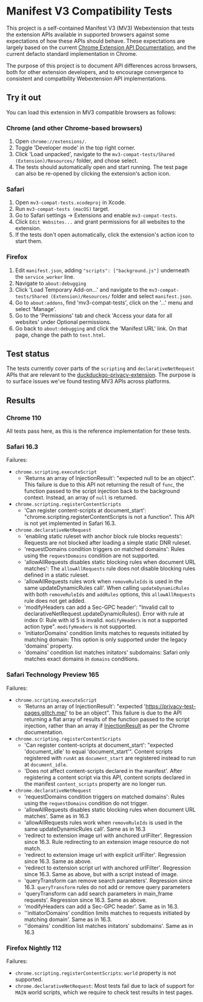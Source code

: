 # Manifest V3 Compatibility Tests

This project is a self-contained Manifest V3 (MV3) Webextension that tests the extension APIs available
in supported browsers against some expectations of how these APIs should behave. These expectations are
largely based on the current [Chrome Extension API Documentation](https://developer.chrome.com/docs/extensions/reference/),
and the current defacto standard implementation in Chrome.

The purpose of this project is to document API differences across browsers, both for other extension developers,
and to encourage convergence to consistent and compatbility Webextension API implementations.

## Try it out

You can load this extension in MV3 compatible browsers as follows:

### Chrome (and other Chrome-based browsers)

 1. Open `chrome://extensions/`.
 2. Toggle 'Developer mode' in the top right corner.
 3. Click 'Load unpacked', navigate to the `mv3-compat-tests/Shared (Extension)/Resources/` folder, and chose select.
 4. The tests should automatically open and start running. The test page can also be re-opened by clicking the extension's action icon.

### Safari

 1. Open `mv3-compat-tests.xcodeproj` in Xcode.
 2. Run `mv3-compat-tests (macOS)` target.
 3. Go to Safari settings -> Extensions and enable `mv3-compat-tests`.
 4. Click `Edit Websites...` and grant permissions for all websites to the extension.
 5. If the tests don't open automatically, click the extension's action icon to start them.

### Firefox

 1. Edit `manifest.json`, adding `"scripts": ["background.js"]` underneath the `service_worker` line.
 2. Navigate to `about:debugging`
 3. Click 'Load Temporary Add-on...' and navigate to the `mv3-compat-tests/Shared (Extension)/Resources/` folder and select `manifest.json`.
 4. Go to `about:addons`, find 'mv3-compat-tests', click on the '...' menu and select 'Manage'.
 5. Go to the 'Permissions' tab and check 'Access your data for all websites' under Optional permissions.
 6. Go back to `about:debugging` and click the 'Manifest URL' link. On that page, change the path to `test.html`.

## Test status

The tests currently cover parts of the `scripting` and `declarativeNetRequest` APIs that are relevant to the 
[duckduckgo-privacy-extension](https://github.com/duckduckgo/duckduckgo-privacy-extension). The purpose is
to surface issues we've found testing MV3 APIs across platforms.

## Results

### Chrome 110

All tests pass here, as this is the reference implementation for these tests.

### Safari 16.3

Failures:
 - `chrome.scripting.executeScript`
    - 'Returns an array of InjectionResult': "expected null to be an object". This failure is due to this API not returning the result of `func`, the function passed to the script injection back to the background context. Instead, an array of `null` is returned.
 - `chrome.scripting.registerContentScripts`
    -  'Can register content-scripts at document_start': "chrome.scripting.registerContentScripts is not a function". This API is not yet implemented in Safari 16.3.
 - `chrome.declarativeNetRequest`
    - 'enabling static ruleset with anchor block rule blocks requests': Requests are not blocked after loading a simple static DNR ruleset.
    - 'requestDomains condition triggers on matched domains': Rules using the `requestDomains` condition are not supported.
    - 'allowAllRequests disables static blocking rules when document URL matches': The `allowAllRequests` rule does not disable blocking rules defined in a static ruleset.
    - 'allowAllRequests rules work when `removeRuleIds` is used in the same updateDynamicRules call'. When calling `updateDynamicRules` with both `removeRuleIds` and `addRules` options, this `allowAllRequests` rule does not get added.
    - 'modifyHeaders can add a Sec-GPC header': "Invalid call to declarativeNetRequest.updateDynamicRules(). Error with rule at index 0: Rule with id 5 is invalid. `modifyHeaders` is not a supported action type". `modifyHeaders` is not supported.
    - 'initiatorDomains' condition limits matches to requests initiated by matching domain: This option is only supported under the legacy 'domains' property.
    - 'domains' condition list matches initators' subdomains: Safari only matches exact domains in `domains` conditions.

### Safari Technology Preview 165

Failures:
 - `chrome.scripting.executeScript`
    - 'Returns an array of InjectionResult': "expected 'https://privacy-test-pages.glitch.me/' to be an object". This failure is due to the API returning a flat array of results of the function passed to the script injection, rather than an array if [InjectionResult](https://developer.chrome.com/docs/extensions/reference/scripting/#type-InjectionResult) as per the Chrome documentation.
 - `chrome.scripting.registerContentScripts`
    - 'Can register content-scripts at document_start': "expected 'document_idle' to equal 'document_start'". Content scripts registered with `runAt` as `document_start` are registered instead to run at `document_idle`.
    - 'Does not affect content-scripts declared in the manifest'. After registering a content script via this API, content scripts declared in the manifest `content_scripts` property are no longer run.
 - `chrome.declarativeNetRequest`
    - 'requestDomains condition triggers on matched domains': Rules using the `requestDomains` condition do not trigger.
    - 'allowAllRequests disables static blocking rules when document URL matches'. Same as in 16.3
    - 'allowAllRequests rules work when `removeRuleIds` is used in the same updateDynamicRules call'. Same as in 16.3
    - 'redirect to extension image url with anchored urlFilter'. Regression since 16.3. Rule redirecting to an extension image resource do not match.
    - 'redirect to extension image url with explicit urlFilter'. Regression since 16.3. Same as above.
    - 'redirect to extension script url with anchored urlFilter'. Regression since 16.3. Same as above, but with a script instead of image.
    - 'queryTransform can remove search parameters'. Regression since 16.3. `queryTransform` rules do not add or remove query parameters
    - 'queryTransform can add search parameters in main_frame requests'. Regression since 16.3. Same as above.
    - 'modifyHeaders can add a Sec-GPC header'. Same as in 16.3.
    - ''initiatorDomains' condition limits matches to requests initiated by matching domain'. Same as in 16.3.
    - ''domains' condition list matches initators' subdomains'. Same as in 16.3

### Firefox Nightly 112

Failures:
 - `chrome.scripting.registerContentScripts`: `world` property is not supported.
 - `chrome.declarativeNetRequest`: Most tests fail due to lack of support for `MAIN` world scripts, which we require to check test results in test pages.
